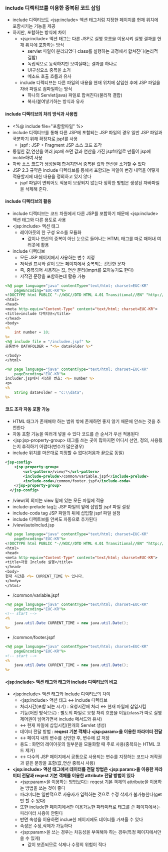 ### include 디렉티브를 이용한 중복된 코드 삽입
* include 디렉티브도 &lt;jsp:include&gt; 엑션 태그처럼 지정한 페이지를 현재 위치에 포함시키는 기능을 제공
* 하지만, 포함하는 방식에 차이
  * &lt;jsp:include&gt; 액션 태그는 다른 JSP로 실행 흐름을 이용시켜 실행 결과를 현재 위치에 포함하는 방식
    * servlet 파일이 분리되었다 class를 실행하는 과정에서 합쳐진다(논리적 결합)
    * 독립적으로 동작하지만 보여질때는 결과를 하나로
    * UI구성요소 중복을 소거
    * 메소드 호출 흐름과 유사
  * include 디렉티브는 다른 파일의 내용을 현재 위치에 삽입한 후에 JSP 파일을 자바 파일로 컴파일하는 방식
    * 하나의 Servlet(java) 파일로 합쳐진다(물리적 결합)
    * 복사/붙여넣기하는 방식과 유사
#### include 디렉티브의 처리 방식과 사용법
* <%@ include file="포함할파일" %>
* include 디렉티브를 통해 다른 JSP에 포함되는 JSP 파일의 경우 일반 JSP 파일과 국분하기 위해 확장자로 jspf를 사용
  * jspf : JSP + Fragment JSP 소스 코드 조각
* 동일한 값,연산을 여러 jsp에 쓰면 값과 연산을 가진 jspf파일로 만들어 jsp에 inclde하여 사용
* 자바 소스 코드가 생성될때 합쳐지면서 중복된 값와 연산을 소거할 수 있다
* JSP 2.3 규약은 include 디렉티브를 통해서 포함되는 파일이 변경 내역을 어떻게 적용할지에 대한 내용을 정의하고 있지 않다
  * jspf 파일이 변되어도 적용이 보장되지 않는다 정확한 방법은 생성된 자바파일을 삭제해 준다.
#### include 디렉티브의 활용
* include 디렉티브는 코드 차원에서 다른 JSP를 포함하기 때문에 &lt;jsp:include&gt; 엑션 태그와 다른 용도로 사용
* &lt;jsp:include&gt; 엑션 태그 
  * 레이아웃의 한 구성 요소를 모듈화
    * 값이나 연산의 중복이 아닌 눈으로 들어나는 HTML 태그를 따로 때어내 여러곳에 활용
* include 디렉티브
  *  모든 JSP 페이지에서 사용하는 변수 지정
  *  저작권 표시와 같이 모든 페이지에서 중복되는 간단한 문자
  *  즉, 중복되어 사용하는 값, 연산 분리(imprt를 모아놓기도 한다)
  *  저작권 문장을 포함하는데 활용 가능
```jsp
<%@ page language="java" contentType="text/html; charset=EUC-KR"
    pageEncoding="EUC-KR"%>
<!DOCTYPE html PUBLIC "-//W3C//DTD HTML 4.01 Transitional//EN" "http://www.w3.org/TR/html4/loose.dtd">
<html>
<head>
<meta http-equiv="Content-Type" content="text/html; charset=EUC-KR">
<title>include 디렉티브</title>
</head>
<body>
<%
	int number = 10;
%>
<%@ include file = "/includee.jspf" %>
공통변수 DATAFOLDER = "<%= dataFolder %>"

</body>
</html>
```
```jsp
<%@ page language="java" contentType="text/html; charset=EUC-KR"
    pageEncoding="EUC-KR"%>
includer.jsp에서 저장한 번호: <%= number %>
<p>
<%
	String dataFolder = "c:\\data";
%>
```
#### 코드 조각 자동 포함 가능
* HTML 태그가 존재해야 하는 범위 밖에 존재하면 좋지 않기 때문에 안쓰는 것을 추천한다
* 자동 포함 기능을 여러개 넣을 수 있다 코드를 쓴 순서가 우선 적용된다
*  &lt;jsp:jsp-property-group&gt; 테그를 쓰는 곳이 많아지면 어디서 선언, 정의, 사용됬는지 추적하기 어렵다(변수가 많은경우)
*  include 위치를 마은대로 지정할 수 없다(처음과 끝으로 동일)
```xml
<jsp-config>
  	<jsp-property-group>
  		<url-pattern>/view/*</url-pattern>
  		<include-prelude>/common/variable.jspf</include-prelude>
  		<include-coda>/common/footer.jspf</include-coda>
  	</jsp-property-group>
  </jsp-config>
```
* /view/의 의미는 view 밑에 있는 모든 파일에 적용
* include-prelude tag는 JSP 파일의 앞에 삽입할 jspf 파일 설정
* include-coda tag JSP 파일의 뒤에 삽입할 jspf 파일 설정
* include 디렉트브를 안써도 자동으로 추가된다
* /view/autoInclud.jsp
```jsp
<%@ page language="java" contentType="text/html; charset=EUC-KR"
    pageEncoding="EUC-KR"%>
<!DOCTYPE html PUBLIC "-//W3C//DTD HTML 4.01 Transitional//EN" "http://www.w3.org/TR/html4/loose.dtd">
<html>
<head>
<meta http-equiv="Content-Type" content="text/html; charset=EUC-KR">
<title>자동 Include 실행</title>
</head>
<body>
현재 시간은 <%= CURRENT_TIME %> 입니다.
</body>
</html>
```
* /common/variable.jspf
```jsp
<%@ page language="java" contentType="text/html; charset=EUC-KR"
    pageEncoding="EUC-KR"%>
<!-- start -->
<%
	java.util.Date CURRENT_TIME = new java.util.Date();
%>
```
* /common/footer.jspf
```jsp
<%@ page language="java" contentType="text/html; charset=EUC-KR"
    pageEncoding="EUC-KR"%>
<!-- start -->
<%
	java.util.Date CURRENT_TIME = new java.util.Date();
%>
```
#### &lt;jsp:include&gt; 액션 태그와 태그와 include 디렉티브의 비교
* &lt;jsp:include&gt; 액션 태그와 Include 디렉티브의 차이
	*  &lt;jsp:include&gt; 액션 태그 ↔ include 디렉티브
	*  처리시간(포함 되는 시기) : 요청시간에 처리 ↔ 현재 파일에 삽입시킴
	*  기능(어떤 방식으로) : 별도의 파일로 요청 처리 흐름을 이동(class가 따로 실행 제어권이 넘어가면서 include 메서드와 유사)
	*  ↔ 현재 파일에 삽입시킴(한개의 Servlet 생성)
	*  데이터 전달 방법 : **reqest 기본 객체나 &lt;jsp:param&gt;을 이용한 파라미터 전달**
	*  ↔ 페이지 내의 변수를 선언한 후, 변수에 값 저장
	*  용도 : 화면의 레이아웃의 일부분을 모듈화할 때 주로 사용(중복되는 HTML 코드 제거)
	*  ↔ 다수의 JSP 페이지에서 공통으로 사용되는 변수를 지정하는 코드나 저작권과 같은 문장을 포함(값,연산 중복시 사용)
* **&lt;jsp:include&gt; 액션 태그에서 데이터를 전달 방법은 &lt;jsp:param&gt;을 이용한 파라미터 전달과 reqest 기본 객체를 이용한 attribute 전달 방법이 있다**
	* &lt;jsp:param&gt;을 이용하는 방법보다는 reqest 기본 객체의 attribute을 이용하는 방법을 쓰는 것이 좋다
	* 파라미터는 일반적으로 사용자가 입력하는 것으로 수정 삭제가 불가능한다(get만 할 수 있다)
	* 또한 include한 페이지에서만 이용가능한 파라미터로 태그를 쓴 페이지에서는 파라미터 사용이 안된다
	* 반면 속성을 이용하면 inclue한 페이지에도 데이터를 가져올 수 있다
	* 속성은 수정,삭제가 가능하다
	* &lt;jsp:param&gt;을 쓰는 경우는 차등성을 부여해야 하는 경우(특정 페이지에서만 쓸 수 있게)
		* 값이 보존되므로 삭제나 수정의 위험이 적다
